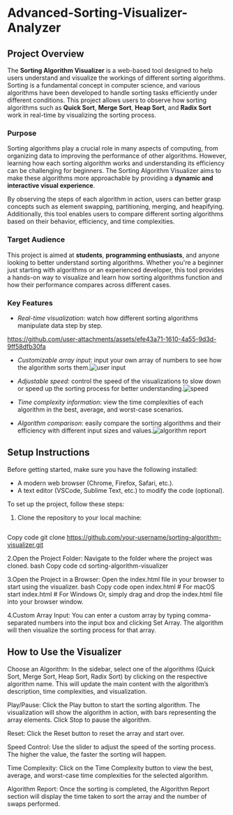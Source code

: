 # Advanced-Sorting-Visualizer-Analyzer

## Project Overview

The **Sorting Algorithm Visualizer** is a web-based tool designed to help users understand and visualize the workings of different sorting algorithms. Sorting is a fundamental concept in computer science, and various algorithms have been developed to handle sorting tasks efficiently under different conditions. This project allows users to observe how sorting algorithms such as **Quick Sort**, **Merge Sort**, **Heap Sort**, and **Radix Sort** work in real-time by visualizing the sorting process.

### **Purpose**
Sorting algorithms play a crucial role in many aspects of computing, from organizing data to improving the performance of other algorithms. However, learning how each sorting algorithm works and understanding its efficiency can be challenging for beginners. The Sorting Algorithm Visualizer aims to make these algorithms more approachable by providing a **dynamic and interactive visual experience**. 

By observing the steps of each algorithm in action, users can better grasp concepts such as element swapping, partitioning, merging, and heapifying. Additionally, this tool enables users to compare different sorting algorithms based on their behavior, efficiency, and time complexities.

### **Target Audience**
This project is aimed at **students**, **programming enthusiasts**, and anyone looking to better understand sorting algorithms. Whether you're a beginner just starting with algorithms or an experienced developer, this tool provides a hands-on way to visualize and learn how sorting algorithms function and how their performance compares across different cases.

### **Key Features**
- *Real-time visualization*: watch how different sorting algorithms manipulate data step by step.

https://github.com/user-attachments/assets/efe43a71-1610-4a55-9d3d-9ff58dfb30fa


- *Customizable array input*: input your own array of numbers to see how the algorithm sorts them.![user input](https://github.com/user-attachments/assets/6c4a3338-bdc6-4a53-bdc6-8a6f44b2cb20)

- *Adjustable speed*: control the speed of the visualizations to slow down or speed up the sorting process for better understanding.![speed](https://github.com/user-attachments/assets/680c9efd-9b84-4eae-9e27-6a40895ef9f6)

- *Time complexity information*: view the time complexities of each algorithm in the best, average, and worst-case scenarios.
- *Algorithm comparison*: easily compare the sorting algorithms and their efficiency with different input sizes and values.![algorithm report](https://github.com/user-attachments/assets/50dde727-20b8-4c47-b934-d0a18071e565)

## Setup Instructions

Before getting started, make sure you have the following installed:
- A modern web browser (Chrome, Firefox, Safari, etc.).
- A text editor (VSCode, Sublime Text, etc.) to modify the code (optional).

To set up the project, follow these steps:

1. Clone the repository to your local machine:
   ```bashbash
Copy code
git clone https://github.com/your-username/sorting-algorithm-visualizer.git

2.Open the Project Folder: Navigate to the folder where the project was cloned.
bash
Copy code
cd sorting-algorithm-visualizer

3.Open the Project in a Browser: Open the index.html file in your browser to start using the visualizer.
bash
Copy code
open index.html  # For macOS
start index.html # For Windows
Or, simply drag and drop the index.html file into your browser window.

4.Custom Array Input: You can enter a custom array by typing comma-separated numbers into the input box and clicking Set Array. The algorithm will then visualize the sorting process for that array.

## How to Use the Visualizer

Choose an Algorithm: In the sidebar, select one of the algorithms (Quick Sort, Merge Sort, Heap Sort, Radix Sort) by clicking on the respective algorithm name. This will update the main content with the algorithm’s description, time complexities, and visualization.

Play/Pause: Click the Play button to start the sorting algorithm. The visualization will show the algorithm in action, with bars representing the array elements. Click Stop to pause the algorithm.

Reset: Click the Reset button to reset the array and start over.

Speed Control: Use the slider to adjust the speed of the sorting process. The higher the value, the faster the sorting will happen.

Time Complexity: Click on the Time Complexity button to view the best, average, and worst-case time complexities for the selected algorithm.

Algorithm Report: Once the sorting is completed, the Algorithm Report section will display the time taken to sort the array and the number of swaps performed.
  

